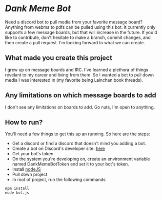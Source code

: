 # **_Dank Meme Bot_**

Need a discord bot to pull media from your favorite message board? Anything from webms to pdfs can be pulled using this bot. It currently only supports a few message boards, but that will increase in the future. If you'd like to contribute, don't hesitate to make a branch, commit changes, and then create a pull request. I'm looking forward to what we can create.

## **What made you create this project**

I grew up on message boards and IRC. I've learned a plethora of things revelant to my career and living from them. So I wanted a bot to pull down media I was interested in (my favorite being Lainchan book threads).

## **Any limitations on which message boards to add**

I don't see any limitations on boards to add. Go nuts, I'm open to anything.

## **How to run?**

You'll need a few things to get this up an running. So here are the steps:

- Get a discord or find a discord that doesn't mind you adding a bot.
- Create a bot on Discord's developer site: [here](https://discord.com/developers/applications)
- Get your bot's token
- On the system you're developing on, create an environment variable named DankMemeBotToken and set it to your bot's token.
- Install [nodeJS](https://nodejs.org/en/)
- Pull down project
- In root of project, run the following commands

```
npm install
node bot.js
```

